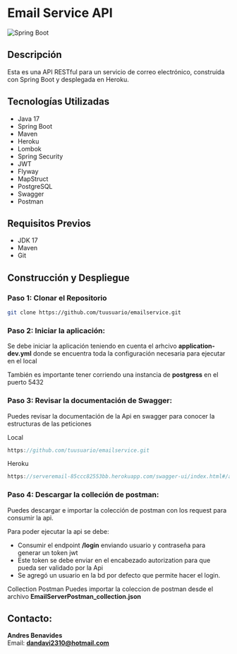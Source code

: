 # Email Service API

![Spring Boot](https://img.shields.io/badge/Spring%20Boot-6DB33F?style=for-the-badge&logo=spring-boot&logoColor=white)

## Descripción

Esta es una API RESTful para un servicio de correo electrónico, construida con Spring Boot y desplegada en Heroku.

## Tecnologías Utilizadas

- Java 17
- Spring Boot
- Maven
- Heroku
- Lombok
- Spring Security
- JWT
- Flyway
- MapStruct
- PostgreSQL
- Swagger
- Postman

## Requisitos Previos

- JDK 17
- Maven
- Git

## Construcción y Despliegue

### Paso 1: Clonar el Repositorio

```sh
git clone https://github.com/tuusuario/emailservice.git
```

### Paso 2: Iniciar la aplicación:

Se debe iniciar la aplicación teniendo en cuenta el arhcivo **application-dev.yml**
donde se encuentra toda la configuración necesaria para ejecutar en el local

También es importante tener corriendo una instancia de **postgress**  en el puerto 5432

### Paso 3: Revisar la documentación de Swagger:

Puedes revisar la documentación de la Api en swagger para conocer la estructuras de las peticiones

Local
``` go
https://github.com/tuusuario/emailservice.git
```

Heroku
``` go
https://serveremail-85ccc82553bb.herokuapp.com/swagger-ui/index.html#/autenticacion-controller/login
```
### Paso 4: Descargar la colleción de postman:

Puedes descargar e importar la colección de postman con los request para consumir la api.

Para poder ejecutar la api se debe: <br>
- Consumir el endpoint **/login** enviando usuario y contraseña para generar un token jwt
- Este token se debe enviar en el encabezado autorization para que pueda ser validado por la Api
- Se agregó un usuario en la bd por defecto que permite hacer el login.

Collection Postman
Puedes importar la coleccion de postman desde el archivo **EmailServerPostman_collection.json**
## Contacto:
**Andres Benavides**<br>
Email: **dandavi2310@hotmail.com**